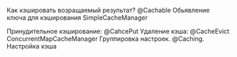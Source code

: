 Как кэшировать возращаемый результат?
@Cachable
Обьявление ключа для кэширования
SimpleCacheManager

Принудительное кэширование: @CahcePut
Удаление кэша: @CacheEvict
ConcurrentMapCacheManager
Группировка настроек. @Caching. Настройка кэша
